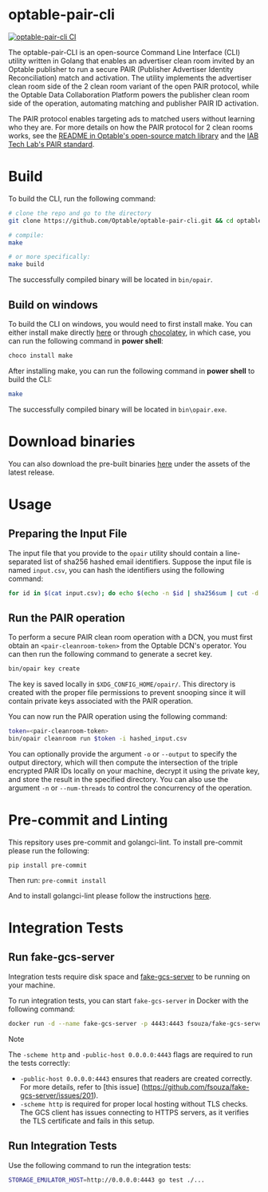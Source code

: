 # optable-pair-cli
[![optable-pair-cli CI](https://github.com/Optable/optable-pair-cli/actions/workflows/pr.yml/badge.svg?event=push)](https://github.com/Optable/optable-pair-cli/actions/workflows/pr.yml)

The optable-pair-CLI is an open-source Command Line Interface (CLI) utility written in Golang that enables an advertiser clean room invited by an Optable publisher to run a secure PAIR (Publisher Advertiser Identity Reconciliation) match and activation. The utility implements the advertiser clean room side of the 2 clean room variant of the open PAIR protocol, while the Optable Data Collaboration Platform powers the publisher clean room side of the operation, automating matching and publisher PAIR ID activation.

The PAIR protocol enables targeting ads to matched users without learning who they are. For more details on how the PAIR protocol for 2 clean rooms works, see the [README in Optable's open-source match library](https://github.com/Optable/match/blob/main/pkg/pair/README.md) and the [IAB Tech Lab's PAIR standard](https://iabtechlab.com/pair/).

# Build
To build the CLI, run the following command:
```bash
# clone the repo and go to the directory
git clone https://github.com/Optable/optable-pair-cli.git && cd optable-pair-cli

# compile:
make

# or more specifically:
make build
```
The successfully compiled binary will be located in `bin/opair`.

## Build on windows
To build the CLI on windows, you would need to first install make.
You can either install make directly [here](https://gnuwin32.sourceforge.net/packages/make.htm) or through [chocolatey](https://chocolatey.org/install), in which case, you can run the following command in **power shell**:
```bash
choco install make
```

After installing make, you can run the following command in **power shell** to build the CLI:
```bash
make
```
The successfully compiled binary will be located in `bin\opair.exe`.


# Download binaries
You can also download the pre-built binaries [here](https://github.com/Optable/optable-pair-cli/releases/latest) under the assets of the latest release.

# Usage
## Preparing the Input File
The input file that you provide to the `opair` utility should contain a line-separated list of sha256 hashed email identifiers. Suppose the input file is named `input.csv`, you can hash the identifiers using the following command:
```bash
for id in $(cat input.csv); do echo $(echo -n $id | sha256sum | cut -d " " -f 1) >> hashed_input.csv; done
```

## Run the PAIR operation
To perform a secure PAIR clean room operation with a DCN, you must first obtain an `<pair-cleanroom-token>` from the Optable DCN's operator. You can then run the following command to generate a secret key.

```bash
bin/opair key create
```

The key is saved locally in `$XDG_CONFIG_HOME/opair/`. This directory is created with the proper file permissions to prevent snooping since it will contain private keys associated with the PAIR operation.

You can now run the PAIR operation using the following command:

```bash
token=<pair-cleanroom-token>
bin/opair cleanroom run $token -i hashed_input.csv
```

You can optionally provide the argument `-o` or `--output` to specify the output directory, which will then compute the intersection of the triple encrypted PAIR IDs locally on your machine, decrypt it using the private key, and store the result in the specified directory. You can also use the argument `-n` or `--num-threads` to control the concurrency of the operation.

# Pre-commit and Linting

This repsitory uses pre-commit and golangci-lint. To install pre-commit please run the following:

```
pip install pre-commit
```

Then run: `pre-commit install`

And to install golangci-lint please follow the instructions [here](https://golangci-lint.run/welcome/install/#local-installation).

# Integration Tests

## Run fake-gcs-server

Integration tests require disk space and [fake-gcs-server](https://github.com/fsouza/fake-gcs-server) to be running on your machine.

To run integration tests, you can start `fake-gcs-server` in Docker with the following command:

```bash
docker run -d --name fake-gcs-server -p 4443:4443 fsouza/fake-gcs-server -scheme http -public-host 0.0.0.0:4443
```

> [!NOTE]
> The `-scheme http` and `-public-host 0.0.0.0:4443` flags are required to run the tests correctly:
> - `-public-host 0.0.0.0:4443` ensures that readers are created correctly. For more details, refer to [this issue] 
 (https://github.com/fsouza/fake-gcs-server/issues/201).
> - `-scheme http` is required for proper local hosting without TLS checks. The GCS client has issues connecting to HTTPS servers, as it verifies the TLS certificate and fails in this setup.

## Run Integration Tests

Use the following command to run the integration tests:

```bash
STORAGE_EMULATOR_HOST=http://0.0.0.0:4443 go test ./...
```
